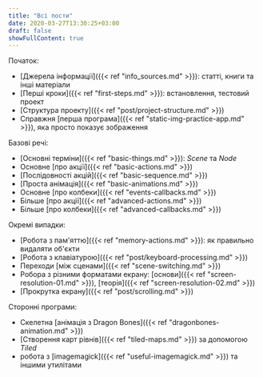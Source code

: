 ```yaml
---
title: "Всі пости"
date: 2020-03-27T13:30:25+03:00
draft: false
showFullContent: true
---
```


Початок:
* [Джерела інформації]({{< ref "info_sources.md" >}}): статті, книги та інші матеріали
* [Перші кроки]({{< ref "first-steps.md" >}}): встановлення, тестовий проект
* [Структура проекту]({{< ref "post/project-structure.md" >}})
* Справжня [перша програма]({{< ref "static-img-practice-app.md" >}}), яка просто показує зображення

Базові речі:
* [Основні терміни]({{< ref "basic-things.md" >}}): _Scene_ та _Node_
* Основне [про акції]({{< ref "basic-actions.md" >}})
* [Послідовності акцій]({{< ref "basic-sequence.md" >}})
* [Проста анімація]({{< ref "basic-animations.md" >}})
* Основне [про колбеки]({{< ref "events-callbacks.md" >}})
* Більше [про акції]({{< ref "advanced-actions.md" >}})
* Більше [про колбеки]({{< ref "advanced-callbacks.md" >}})

Окремі випадки:
* [Робота з пам'яттю]({{< ref "memory-actions.md" >}}): як правильно видаляти об'єкти
* [Робота з клавіатурою]({{< ref "post/keyboard-processing.md" >}})
* Переходи [між сценами]({{< ref "scene-switching.md" >}})
* Робора з різними форматами екрану: [основи]({{< ref "screen-resolution-01.md" >}}), [теорія]({{< ref "screen-resolution-02.md" >}})
* [Прокрутка екрану]({{< ref "post/scrolling.md" >}})

Сторонні програми:
* Скелетна [анімація з Dragon Bones]({{< ref "dragonbones-animation.md" >}})
* [Створення карт рівнів]({{< ref "tiled-maps.md" >}}) за допомогою _Tiled_
* робота з [imagemagick]({{< ref "useful-imagemagick.md" >}}) та іншими утилітами
